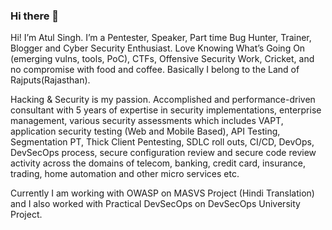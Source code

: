 ### Hi there 👋
Hi! I’m Atul Singh. I’m a Pentester, Speaker, Part time Bug Hunter, Trainer, Blogger and Cyber Security Enthusiast. Love Knowing What’s Going On (emerging vulns, tools, PoC), CTFs, Offensive Security Work, Cricket, and no compromise with food and coffee. Basically I belong to the Land of Rajputs(Rajasthan).

Hacking & Security is my passion. Accomplished and performance-driven consultant with 5 years of expertise in security implementations,
enterprise management, various security assessments which includes VAPT, application security testing (Web and Mobile Based), API Testing, Segmentation PT, Thick Client Pentesting, SDLC roll outs, CI/CD, DevOps, DevSecOps process, secure configuration review and secure code review activity across the domains of telecom, banking, credit card, insurance, trading, home automation and other micro services etc.

Currently I am working with OWASP on MASVS Project (Hindi Translation) and I also worked with Practical DevSecOps on DevSecOps University Project.

